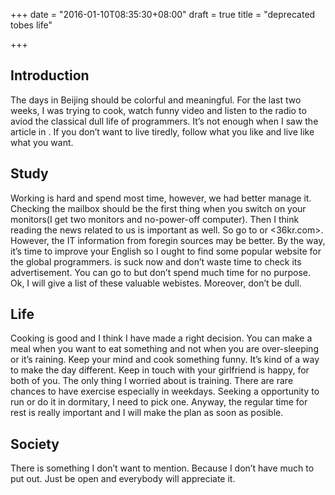 +++
date = "2016-01-10T08:35:30+08:00"
draft = true
title = "deprecated tobes life"

+++



## Introduction 

The days in Beijing should be colorful and meaningful. For the last two weeks, I was trying to cook, watch funny video and listen to the radio to aviod the classical dull life of programmers. It’s not enough when I saw the article in . If you don’t want to live tiredly, follow what you like and live like what you want.

## Study

Working is hard and spend most time, however, we had better manage it. Checking the mailbox should be the first thing when you switch on your monitors(I get two monitors and no-power-off computer). Then I think reading the news related to us is important as well. So go to or <36kr.com>. However, the IT information from foregin sources may be better. By the way, it’s time to improve your English so I ought to find some popular website for the global programmers. is suck now and don’t waste time to check its advertisement. You can go to but don’t spend much time for no purpose. Ok, I will give a list of these valuable webistes. Moreover, don’t be dull.

## Life

Cooking is good and I think I have made a right decision. You can make a meal when you want to eat something and not when you are over-sleeping or it’s raining. Keep your mind and cook something funny. It’s kind of a way to make the day different. Keep in touch with your girlfriend is happy, for both of you. The only thing I worried about is training. There are rare chances to have exercise especially in weekdays. Seeking a opportunity to run or do it in dormitary, I need to pick one. Anyway, the regular time for rest is really important and I will make the plan as soon as posible.

## Society

There is something I don’t want to mention. Because I don’t have much to put out. Just be open and everybody will appreciate it.